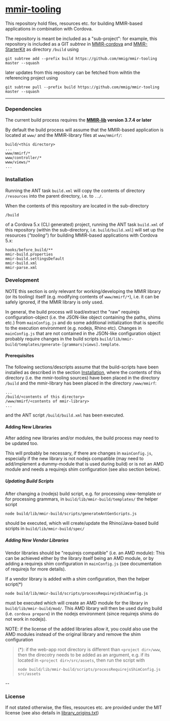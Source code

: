 [mmir-tooling][1]
============

This repository hold files, resources etc. for building MMIR-based applications in
combination with Cordova.


The repository is meant be included as a "sub-project":
for example, this repository is included as a GIT _subtree_ in [MMIR-cordova][2]
and [MMIR-StarterKit][3] as directory ```/build``` using

    git subtree add --prefix build https://github.com/mmig/mmir-tooling master --squash

later updates from this repository can be fetched from wihtin the referencing project using

    git subtree pull --prefix build https://github.com/mmig/mmir-tooling master --squash

----

### Dependencies

The current build process requires the **[MMIR-lib][4] version 3.7.4 or later**

By default the build process will assume that the MMIR-based application is
located at `www/` and the MMIR-library files at `www/mmirf/`:

    build/<this directory>
    ...
    www/mmirf/*
    www/controller/*
    www/views/*
    ...

### Installation

Running the ANT task ```build.xml``` will copy the contents of directory 
```/resources``` into the parent directory, i.e. to ```../```.

When the contents of this repository are located in the sub-directory

    /build

of a Cordova 5.x (CLI generated) project, running the ANT task ```build.xml```
of this repository (within the sub-directory, i.e. `build/build.xml`) will set
 up the resources (_"tooling"_) for building MMIR-based applications with
 Cordova 5.x:
    
    hooks/before_build/**
    mmir-build.properties
    mmir-build.settingsDefault
    mmir-build.xml
    mmir-parse.xml

### Development

NOTE this section is only relevant for working/developing the MMIR library (or its tooling) itself
     (e.g. modifying contents of `www/mmirf/*`), i.e. it can be safely ignored, if the MMIR 
     library is only used.


In general, the build process will load/extract the "raw" requirejs configuration-object (i.e. the JSON-like
object containing the paths, shims etc.) from `mainConfig.js` and do some additional initialization that
is specific to the execution environment (e.g. nodejs, Rhino etc).
Changes in `mainConfig.js` that are not contained in the JSON-like configuration object probably require
changes in the build scripts `build/lib/mmir-build/templates/generate-[grammars|views].template`.


#### Prerequisites

The following sections/descripts assume that the build-scripts have been installed as described in the
section [Installation](#installation), where the contents of this directory (i.e. the mmir-tooling sources)
have been placed in the directory `/build` and the mmir-library has been placed in the directory `/www/mmirf`:

    ...
    /build/<contents of this directory>
    /www/mmirf/<contents of mmir-library>
    ...

and the ANT script `/build/build.xml` has been executed.

#### Adding New Libraries

After adding new libraries and/or modules, the build process may need to be updated too.

This will probably be necessary, if there are changes in `mainConfig.js`, especially if the
new library is not nodejs compatible (may need to add/implement a dummy-module that is used during build)
or is not an AMD module and needs a requirejs shim configuration (see also section below).

##### Updating Build Scripts

After changing a (nodejs) build script, e.g. for processing view-template or for processing grammars, in
`build/lib/mmir-build/templates/`
the helper script

    node build/lib/mmir-build/scripts/generateAntGenScripts.js
    
should be executed, which will create/update the Rhino/Java-based build scripts in
`build/lib/mmir-build/spec/`


##### Adding New Vendor Libraries

Vendor libraries should be "requirejs compatible" (i.e. an AMD module):
This can be achieved either by the library itself being an AMD module, or by adding
a requirejs shim configuration in `mainConfig.js` (see documentation of requirejs for more details).

If a vendor library is added with a shim configuration, then the helper script(*)

    node build/lib/mmir-build/scripts/processRequirejsShimConfig.js
     
must be executed which will create an AMD module for the library in `build/lib/mmir-build/mod/`. 
This AMD library will then be used during build (i.e. `cordova prepare`) in the nodejs environment 
(since requirejs shims do not work in nodejs).

NOTE: if the license of the added libraries allow it, you could also use the AMD modules instead
      of the original library and remove the shim configuration
      
> (*): if the web-app root directory is different than `<project dir>/www`, then the direcotry needs
>    to be added as an argument, e.g. if its located in `<project dir>/src/assets`, then run the script with
>
>     node build/lib/mmir-build/scripts/processRequirejsShimConfig.js src/assets

--
### License

If not stated otherwise, the files, resources etc. are provided under the MIT license (see also details in
[library_origins.txt](lib/library_origins.txt))


[1]: https://github.com/mmig/mmir-tooling
[2]: https://github.com/mmig/mmir-cordova
[3]: https://github.com/mmig/mmir-starter-kit
[4]: https://github.com/mmig/mmir-lib
